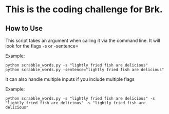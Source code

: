 # This is the coding challenge for Brk.

## How to Use
This script takes an argument when calling it via the command line. It will look for the flags -s or -sentence=

Example: 
        
    python scrabble_words.py -s "lightly fried fish are delicious"
    python scrabble_words.py -sentence="lightly fried fish are delicious"
         
         
It can also handle multiple inputs if you include multiple flags


Example: 

    python scrabble_words.py -s "lightly fried fish are delicious" -s "lightly fried fish are delicious" -s "lightly fried fish are delicious"